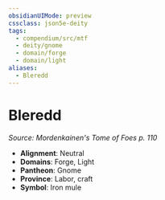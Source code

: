 ```yaml
---
obsidianUIMode: preview
cssclass: json5e-deity
tags:
  - compendium/src/mtf
  - deity/gnome
  - domain/forge
  - domain/light
aliases:
  - Bleredd
---
```

# Bleredd
*Source: Mordenkainen's Tome of Foes p. 110* 

- **Alignment**: Neutral
- **Domains**: Forge, Light
- **Pantheon**: Gnome
- **Province**: Labor, craft
- **Symbol**: Iron mule